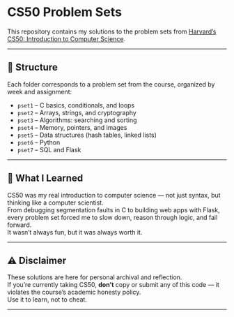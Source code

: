 # CS50 Problem Sets

This repository contains my solutions to the problem sets from [Harvard’s CS50: Introduction to Computer Science](https://cs50.harvard.edu/x/).

---

## 📁 Structure

Each folder corresponds to a problem set from the course, organized by week and assignment:
- `pset1` – C basics, conditionals, and loops  
- `pset2` – Arrays, strings, and cryptography  
- `pset3` – Algorithms: searching and sorting  
- `pset4` – Memory, pointers, and images  
- `pset5` – Data structures (hash tables, linked lists)  
- `pset6` – Python  
- `pset7` – SQL and Flask  

---

## 🧠 What I Learned

CS50 was my real introduction to computer science — not just syntax, but thinking like a computer scientist.  
From debugging segmentation faults in C to building web apps with Flask, every problem set forced me to slow down, reason through logic, and fail forward.  
It wasn’t always fun, but it was always worth it.

---

## ⚠️ Disclaimer

These solutions are here for personal archival and reflection.  
If you’re currently taking CS50, **don’t** copy or submit any of this code — it violates the course’s academic honesty policy.  
Use it to learn, not to cheat.

---
